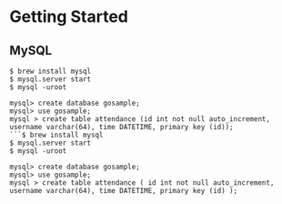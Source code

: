# Getting Started

## MySQL
```
$ brew install mysql
$ mysql.server start
$ mysql -uroot

mysql> create database gosample;
mysql> use gosample;
mysql > create table attendance (id int not null auto_increment, username varchar(64), time DATETIME, primary key (id));
```$ brew install mysql
$ mysql.server start
$ mysql -uroot

mysql> create database gosample;
mysql> use gosample;
mysql > create table attendance ( id int not null auto_increment, username varchar(64), time DATETIME, primary key (id) );
```